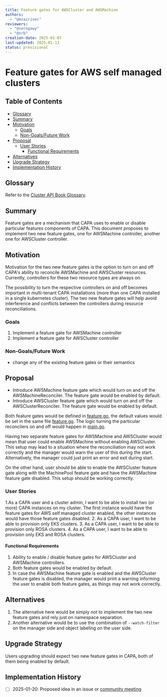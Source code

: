 ```yaml
---
title: Feature gates for AWSCluster and AWSMachine
authors:
  - "@mzazrivec"
reviewers:
  - "@serngawy"
  - "@nrb"
creation-date: 2025-01-07
last-updated: 2025-01-13
status: provisional
---
```


# Feature gates for AWS self managed clusters

## Table of Contents

<!-- START doctoc generated TOC please keep comment here to allow auto update -->
<!-- DON'T EDIT THIS SECTION, INSTEAD RE-RUN doctoc TO UPDATE -->

- [Glossary](#glossary)
- [Summary](#summary)
- [Motivation](#motivation)
  - [Goals](#goals)
  - [Non-Goals/Future Work](#non-goalsfuture-work)
- [Proposal](#proposal)
  - [User Stories](#user-stories)
    - [Functional Requirements](#functional-requirements)
- [Alternatives](#alternatives)
- [Upgrade Strategy](#upgrade-strategy)
- [Implementation History](#implementation-history)

<!-- END doctoc generated TOC please keep comment here to allow auto update -->

## Glossary

Refer to the [Cluster API Book Glossary](https://cluster-api.sigs.k8s.io/reference/glossary.html).

## Summary

Feature gates are a mechanism that CAPA uses to enable or disable particular features components of CAPA. This document proposes to implement two new feature gates, one for AWSMachine controller, another one for AWSCluster controller.

## Motivation

Motivation for the two new feature gates is the option to turn on and off CAPA's ability to reconcile AWSMachine and AWSCluster resources. Currently, controllers for these two resource types are always on.

The possibility to turn the respective controllers on and off becomes important in multi-tenant CAPA installations (more than one CAPA installed in a single kubernetes cluster). The two new feature gates will help avoid interference and conflicts between the controllers during resource reconciliations.

### Goals

1. Implement a feature gate for AWSMachine controller
2. Implement a feature gate for AWSCluster controller

### Non-Goals/Future Work

- change any of the existing feature gates or their semantics

## Proposal

- Introduce AWSMachine feature gate which would turn on and off the AWSMachineReconciler. The feature gate would be enabled by default.
- Introduce AWSCluster feature gate which would turn on and off the AWSClusterReconciler. The feature gate would be enabled by default.

Both feature gates would be defined in [feature.go](https://github.com/kubernetes-sigs/cluster-api-provider-aws/blob/main/feature/feature.go#L25), the default values would be set in the same file [feature.go](https://github.com/kubernetes-sigs/cluster-api-provider-aws/blob/main/feature/feature.go#L97). The logic turning the particular reconcilers on and off would happen in [main.go](https://github.com/kubernetes-sigs/cluster-api-provider-aws/blob/main/main.go).

Having two separate feature gates for AWSMachine and AWSCluster would mean that user could enable AWSMachine without enabling AWSCluster. This setup may lead to a situation where the reconciliation may not work correctly and the manager would warn the user of this during the start. Alternatively, the manager could just print an error and exit during start.

On the other hand, user should be able to enable the AWSCluster feature gate along with the MachinePool feature gate and have the AWSMachine feature gate disabled. This setup should be working correctly.

### User Stories

1.As a CAPA user and a cluster admin, I want to be able to install two (or more) CAPA instances on my cluster. The first instance would have the feature gates for AWS self managed cluster enabled, the other instances would have those feature gates disabled.
2. As a CAPA user, I want to be able to provision only EKS clusters.
3. As a CAPA user, I want to be able to provision only ROSA clusters.
4. As a CAPA user, I want to be able to provision only EKS and ROSA clusters.

#### Functional Requirements

1. Ability to enable / disable feature gates for AWSCluster and AWSMachine controllers.
2. Both feature gates would be enabled by default.
3. In case the AWSMachine feature gate is enabled and the AWSCluster feature gates is disabled, the manager would print a warning informing the user to enable both feature gates, as things may not work correctly.

## Alternatives

1. The alternative here would be simply not to implement the two new feature gates and rely just on namespace separation.
2. Another alternative would be to use the combination of `--watch-filter` on the manager side and object labeling on the user side.

## Upgrade Strategy

Users upgrading should expect two new feature gates in CAPA, both of them being enabled by default.

## Implementation History

- [ ] 2025-01-20: Proposed idea in an issue or [community meeting]

<!-- Links -->
[community meeting]: https://docs.google.com/document/d/1ushaVqAKYnZ2VN_aa3GyKlS4kEd6bSug13xaXOakAQI/edit#heading=h.pxsq37pzkbdq
